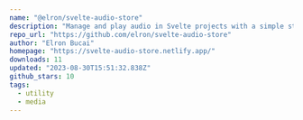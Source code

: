 ```yaml
---
name: "@elron/svelte-audio-store"
description: "Manage and play audio in Svelte projects with a simple store."
repo_url: "https://github.com/elron/svelte-audio-store"
author: "Elron Bucai"
homepage: "https://svelte-audio-store.netlify.app/"
downloads: 11
updated: "2023-08-30T15:51:32.838Z"
github_stars: 10
tags: 
  - utility
  - media
---
```

